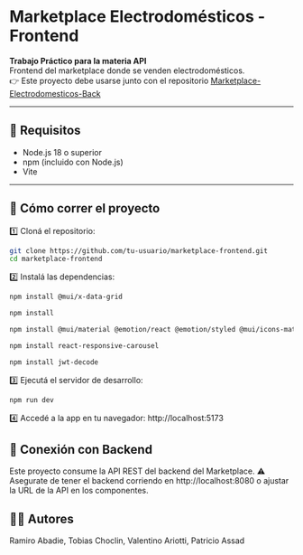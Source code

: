 # Marketplace Electrodomésticos - Frontend

**Trabajo Práctico para la materia API**  
Frontend del marketplace donde se venden electrodomésticos.  
👉 Este proyecto debe usarse junto con el repositorio [Marketplace-Electrodomesticos-Back](https://github.com/RamiroAbadie/Marketplace-Electrodomesticos-Back)

---
## 🧪 Requisitos

- Node.js 18 o superior
- npm (incluido con Node.js)
- Vite

---

## 🚀 Cómo correr el proyecto

1️⃣ Cloná el repositorio:

```bash
git clone https://github.com/tu-usuario/marketplace-frontend.git
cd marketplace-frontend
```
2️⃣ Instalá las dependencias:
```bash
npm install @mui/x-data-grid
```
```bash
npm install
```
```bash
npm install @mui/material @emotion/react @emotion/styled @mui/icons-material 
```
```bash
npm install react-responsive-carousel
```
```bash
npm install jwt-decode
```
3️⃣ Ejecutá el servidor de desarrollo:
```bash
npm run dev
```
4️⃣ Accedé a la app en tu navegador:
http://localhost:5173

## 🔗 Conexión con Backend
Este proyecto consume la API REST del backend del Marketplace.
⚠️ Asegurate de tener el backend corriendo en http://localhost:8080 o ajustar la URL de la API en los componentes.

## 🧑‍💻 Autores
Ramiro Abadie, Tobias Choclin, Valentino Ariotti, Patricio Assad

